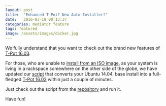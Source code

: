 ```yaml
---
layout: post
title:  "Enhanced T-Pot? New Auto-Installer!"
date:   2016-03-18 00:13:37
categories: mediator feature
tags: featured
image: /assets/images/docker.jpg
---
```



We fully understand that you want to check out the brand new features of [T-Pot 16.03](http://dtag-dev-sec.github.io/mediator/feature/2016/03/11/t-pot-16.03.html). 

For those, who are unable to [install from an ISO image](http://dtag-dev-sec.github.io/mediator/feature/2016/03/11/t-pot-16.03.html#prebuilt), as your system is living in a rackspace somewhere on the other side of the globe, we have updated our [script](https://github.com/dtag-dev-sec/t-pot-autoinstall) that converts your Ubuntu 14.04. base install into a full-fledged [T-Pot 16.03](http://dtag-dev-sec.github.io/mediator/feature/2016/03/11/t-pot-16.03.html) within just a couple of minutes.

Just check out the script from the [repository](https://github.com/dtag-dev-sec/t-pot-autoinstall)  and run it. 

Have fun!

